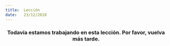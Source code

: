 ```yaml
---
title:  Lección
date:   23/12/2018
---
```


### <center>Todavía estamos trabajando en esta lección. Por favor, vuelva más tarde.</center>
